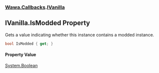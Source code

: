 ### [Wawa.Callbacks](Wawa.Callbacks.md 'Wawa.Callbacks').[IVanilla](IVanilla.md 'Wawa.Callbacks.IVanilla')

## IVanilla.IsModded Property

Gets a value indicating whether this instance contains a modded instance.

```csharp
bool IsModded { get; }
```

#### Property Value
[System.Boolean](https://docs.microsoft.com/en-us/dotnet/api/System.Boolean 'System.Boolean')